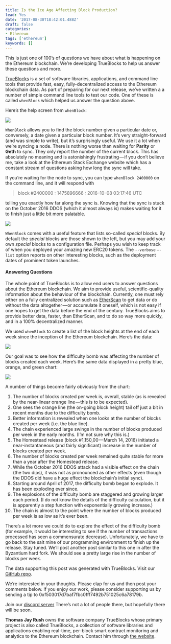 ```yaml
---
title: Is the Ice Age Affecting Block Production?
lead: Yes
date: '2017-08-30T18:42:01.488Z'
draft: false
categories:
- Ethereum
tags: ['ethereum']
keywords: []
---
```


This is just one of 100’s of questions we have about what is happening on the Ethereum blockchain. We’re developing TrueBlocks to help us answer these questions and more.

[TrueBlocks](https://github.com/TrueBlocks/trueblocks-core) is a set of software libraries, applications, and command line tools that provide fast, easy, fully-decentralized access to the Ethereum blockchain data. As part of preparing for our next release, we’ve written a a number of simple command line tools to test our code. One of these is called `whenBlock` which helped us answer the question above.

Here’s the help screen from `whenBlock`:

![](/blog/img/016-Is-the-Ice-Age-Affecting-Block-Production-001.png)

`WhenBlock` allows you to find the block number given a particular date or, conversely, a date given a particular block number. It’s very straight-forward (and was simple to write), but it’s surprisingly useful. We use it a lot when we’re syncing a node. There is nothing worse than waiting for **Parity** or **Geth** to sync. They only report the number of the current block. This has absolutely no meaning and is astonishingly frustrating — if you don’t believe me, take a look at the Ethereum Stack Exchange website which has a constant stream of questions asking how long the sync will take.

If you’re waiting for the node to sync, you can type `whenBlock 2400000` on the command line, and it will respond with

> block #2400000 : 1475896666 : 2016–10–08 03:17:46 UTC

telling you exactly how far along the sync is. Knowing that the sync is stuck on the October 2016 DDOS (which it almost always is) makes waiting for it to finish just a little bit more palatable.

![](/blog/img/016-Is-the-Ice-Age-Affecting-Block-Production-002.png)

`WhenBlock` comes with a useful feature that lists so-called _special_ blocks. By default the _special_ blocks are those shown to the left, but you may add your own _special_ blocks to a configuration file. Perhaps you wish to keep track of when you deployed your amazing new ERC20 tokens. The `--verbose` `—-list` option reports on other interesting blocks, such as the deployment dates of prominent token launches.

#### Answering Questions

The whole point of TrueBlocks is to allow end users to answer questions about the Ethereum blockchain. We aim to provide useful, scientific-quality information about the behaviour of the blockchain. Currently, one must rely either on a fully centralized solution such as [EtherScan](http://etherscan.io) to get data or do without the data altogether — or accumulate it oneself, which is not easy if one hopes to get the data before the end of the century. TrueBlocks aims to provide better data, faster, than EtherScan, and to do so way more quickly, and in a 100% decentralized manner.

We used `whenBlock` to create a list of the block heights at the end of each week since the inception of the Ethereum blockchain. Here’s the data:

![](/blog/img/016-Is-the-Ice-Age-Affecting-Block-Production-003.png)

Our goal was to see how the difficulty bomb was affecting the number of blocks created each week. Here’s the same data displayed in a pretty blue, orange, and green chart:

![](/blog/img/016-Is-the-Ice-Age-Affecting-Block-Production-004.png)

A number of things become fairly obviously from the chart:

1. The number of blocks created per week is, overall, stable (as is revealed by the near-linear orange line — this is to be expected).
2. One sees the orange line (the on-going block height) tail off just a bit in recent months due to the difficulty bomb.
3. Better information is revealed when one looks at the number of blocks created per week (i.e. the blue line).
4. The chain experienced large swings in the number of blocks produced per week in the early months. (I’m not sure why this is.)
5. The Homestead release (block #1,150,00 — March 14, 2016) initiated a near-instantaneous (and fairly significant) increase in the number of blocks created per week.
6. The number of blocks created per week remained quite stable for more than a year after the Homestead release.
7. While the October 2016 DDOS attack had a visible effect on the chain (the two dips), it was not as pronounced as other effects (even though the DDOS did have a huge effect the blockchain’s initial sync).
8. Starting around April of 2017, the difficulty bomb began to explode. It has been exploding ever since.
9. The explosions of the difficulty bomb are staggered and growing larger each period. (I do not know the details of the difficulty calculation, but it is apparently a step function with exponentially growing increase.)
10. The chain is almost to the point where the number of blocks produced per week is as low as it’s ever been.

There’s a lot more we could do to explore the effect of the difficulty bomb (for example, it would be interesting to see if the number of transactions processed has seen a commensurate decrease). Unfortunately, we have to go back to the salt mine of our programming environment to finish up the release. Stay tuned. We’ll post another post similar to this one in after the Byzantium hard fork. We should see a pretty large rise in the number of blocks per week.

The data supporting this post was generated with TrueBlocks. Visit our [GitHub repo](https://github.com/TrueBlocks/trueblocks-core/tree/master/src/other/articles).

We’re interested in your thoughts. Please clap for us and then post your comments below. If you enjoy our work, please consider supporting us by sending a tip to 0xf503017d7baf7fbc0fff7492b751025c6a78179b.

Join our [discord server](https://discord.gg/RAz6DJ6xkf) There’s not a lot of people there, but hopefully there will be soon.

**Thomas Jay Rush** owns the software company TrueBlocks whose primary project is also called TrueBlocks, a collection of software libraries and applications enabling real-time, per-block smart contract monitoring and analytics to the Ethereum blockchain. Contact him through [the website](http://trueblocks.io).
